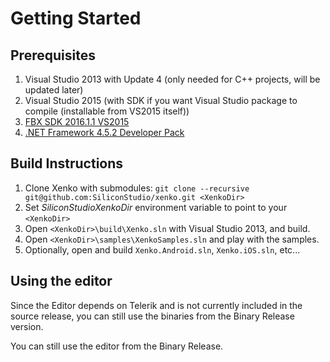 # Getting Started

## Prerequisites

1. Visual Studio 2013 with Update 4 (only needed for C++ projects, will be updated later)
2. Visual Studio 2015 (with SDK if you want Visual Studio package to compile (installable from VS2015 itself))
3. [FBX SDK 2016.1.1 VS2015](http://usa.autodesk.com/adsk/servlet/pc/item?id=24735038&siteID=123112)
4. [.NET Framework 4.5.2 Developer Pack](https://www.microsoft.com/en-us/download/details.aspx?id=42637)

## Build Instructions

1. Clone Xenko with submodules: `git clone --recursive git@github.com:SiliconStudio/xenko.git <XenkoDir>`
2. Set *SiliconStudioXenkoDir* environment variable to point to your `<XenkoDir>`
3. Open `<XenkoDir>\build\Xenko.sln` with Visual Studio 2013, and build.
4. Open `<XenkoDir>\samples\XenkoSamples.sln` and play with the samples.
5. Optionally, open and build `Xenko.Android.sln`, `Xenko.iOS.sln`, etc...

## Using the editor

Since the Editor depends on Telerik and is not currently included in the source release, you can still use the binaries from the Binary Release version.

You can still use the editor from the Binary Release.